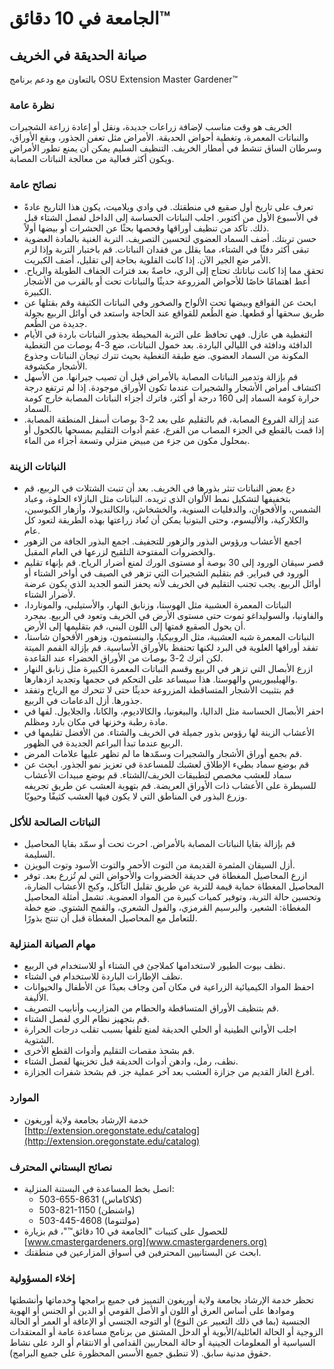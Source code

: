 # الجامعة في 10 دقائق™

## صيانة الحديقة في الخريف  
بالتعاون مع ودعم برنامج OSU Extension Master Gardener™

### نظرة عامة
الخريف هو وقت مناسب لإضافة زراعات جديدة، ونقل أو إعادة زراعة الشجيرات والنباتات المعمرة، وتغطية أحواض الحديقة. الأمراض مثل تعفن الجذور، وبقع الأوراق، وسرطان الساق تنشط في أمطار الخريف. التنظيف السليم يمكن أن يمنع تطور الأمراض ويكون أكثر فعالية من معالجة النباتات المصابة.

### نصائح عامة
- تعرف على تاريخ أول صقيع في منطقتك. في وادي ويلاميت، يكون هذا التاريخ عادةً في الأسبوع الأول من أكتوبر. اجلب النباتات الحساسة إلى الداخل لفصل الشتاء قبل ذلك. تأكد من تنظيف أوراقها وفحصها بحثًا عن الحشرات أو بيضها أولاً.
- حسن تربتك. أضف السماد العضوي لتحسين التصريف. التربة الغنية بالمادة العضوية تبقى أكثر دفئًا في الشتاء، مما يقلل من فقدان النباتات. قم باختبار التربة وإذا لزم الأمر ضع الجير الآن. إذا كانت القلوية بحاجة إلى تقليل، أضف الكبريت.
- تحقق مما إذا كانت نباتاتك تحتاج إلى الري، خاصةً بعد فترات الجفاف الطويلة والرياح. أعط اهتمامًا خاصًا للأحواض المزروعة حديثًا والنباتات تحت أو بالقرب من الأشجار الكبيرة.
- ابحث عن القواقع وبيضها تحت الألواح والصخور وفي النباتات الكثيفة وقم بقتلها عن طريق سحقها أو قطعها. ضع الطُعم للقواقع عند الحاجة واستعد في أوائل الربيع بجولة جديدة من الطُعم.
- التغطية هي عازل. فهي تحافظ على التربة المحيطة بجذور النباتات باردة في الأيام الدافئة ودافئة في الليالي الباردة. بعد خمول النباتات، ضع 3-4 بوصات من التغطية المكونة من السماد العضوي. ضع طبقة التغطية بحيث تترك تيجان النباتات وجذوع الأشجار مكشوفة.
- قم بإزالة وتدمير النباتات المصابة بالأمراض قبل أن تصيب جيرانها. من الأسهل اكتشاف أمراض الأشجار والشجيرات عندما تكون الأوراق موجودة. إذا لم ترتفع درجة حرارة كومة السماد إلى 160 درجة أو أكثر، فاترك أجزاء النباتات المصابة خارج كومة السماد.
- عند إزالة الفروع المصابة، قم بالتقليم على بعد 2-3 بوصات أسفل المنطقة المصابة. إذا قمت بالقطع في الجزء المصاب من الفرع، عقم أدوات التقليم بمسحها بالكحول أو بمحلول مكون من جزء من مبيض منزلي وتسعة أجزاء من الماء.

### النباتات الزينة
- دع بعض النباتات تنثر بذورها في الخريف. بعد أن تنبت الشتلات في الربيع، قم بتخفيفها لتشكيل نمط الألوان الذي تريده. النباتات مثل البازلاء الحلوة، وعباد الشمس، والأقحوان، والدفليات السنوية، والخشخاش، والكالنديولا، وأزهار الكبوسين، والكلاركية، والأليسوم، وحتى البتونيا يمكن أن تُعاد زراعتها بهذه الطريقة لتعود كل عام.
- اجمع الأعشاب ورؤوس البذور والزهور للتجفيف. اجمع البذور الجافة من الزهور والخضروات المفتوحة التلقيح لزرعها في العام المقبل.
- قصر سيقان الورود إلى 30 بوصة أو مستوى الورك لمنع أضرار الرياح. قم بإنهاء تقليم الورود في فبراير. قم بتقليم الشجيرات التي تزهر في الصيف في أواخر الشتاء أو أوائل الربيع. يجب تجنب التقليم في الخريف لأنه يحفز النمو الجديد الذي يكون عرضة لأضرار الشتاء.
- النباتات المعمرة العشبية مثل الهوستا، وزنابق النهار، والأستيلبي، والموناردا، والفاونيا، والسوليداغو تموت حتى مستوى الأرض في الخريف وتعود في الربيع. بمجرد أن يحول الصقيع قمتها إلى اللون البني، قم بتقليمها إلى الأرض.
- النباتات المعمرة شبه العشبية، مثل الروبيكيا، والبنستمون، وزهور الأقحوان شاستا، تفقد أوراقها العلوية في البرد لكنها تحتفظ بالأوراق الأساسية. قم بإزالة القمم الميتة لكن اترك 2-3 بوصات من الأوراق الخضراء عند القاعدة.
- ازرع الأبصال التي تزهر في الربيع وقسم النباتات المعمرة الكبيرة مثل زنابق النهار والهيليبوريس والهوستا. هذا سيساعد على التحكم في حجمها وتجديد ازدهارها.
- قم بتثبيت الأشجار المتساقطة المزروعة حديثًا حتى لا تتحرك مع الرياح وتفقد جذورها. أزل الدعامات في الربيع.
- احفر الأبصال الحساسة مثل الداليا، والبيغونيا، والكالاديوم، والكانا، والجلايول. لفها في مادة رطبة وخزنها في مكان بارد ومظلم.
- الأعشاب الزينة لها رؤوس بذور جميلة في الخريف والشتاء. من الأفضل تقليمها في الربيع عندما تبدأ البراعم الجديدة في الظهور.
- قم بجمع أوراق الأشجار والشجيرات وسمّدها ما لم تظهر عليها علامات المرض.
- قم بوضع سماد بطيء الإطلاق لعشبك للمساعدة في تعزيز نمو الجذور. ابحث عن سماد للعشب مخصص لتطبيقات الخريف/الشتاء. قم بوضع مبيدات الأعشاب للسيطرة على الأعشاب ذات الأوراق العريضة. قم بتهوية العشب عن طريق تجريفه وزرع البذور في المناطق التي لا يكون فيها العشب كثيفًا وحيويًا.

### النباتات الصالحة للأكل
- قم بإزالة بقايا النباتات المصابة بالأمراض. احرث تحت أو سمّد بقايا المحاصيل السليمة.
- أزل السيقان المثمرة القديمة من التوت الأحمر والتوت الأسود وتوت البويزن.
- ازرع المحاصيل المغطاة في حديقة الخضروات والأحواض التي لم تُزرع بعد. توفر المحاصيل المغطاة حماية قيمة للتربة عن طريق تقليل التآكل، وكبح الأعشاب الضارة، وتحسين حالة التربة، وتوفير كميات كبيرة من المواد العضوية. تشمل أمثلة المحاصيل المغطاة: الشعير، والبرسيم القرمزي، والفول الشعري، والقمح الشتوي. ضع خطة للتعامل مع المحاصيل المغطاة قبل أن تنتج بذورًا.

### مهام الصيانة المنزلية
- نظف بيوت الطيور لاستخدامها كملاجئ في الشتاء أو للاستخدام في الربيع.
- نظف الإطارات الباردة للاستخدام في الشتاء.
- احفظ المواد الكيميائية الزراعية في مكان آمن وجاف بعيدًا عن الأطفال والحيوانات الأليفة.
- قم بتنظيف الأوراق المتساقطة والحطام من المزاريب وأنابيب التصريف.
- قم بتجهيز نظام الري لفصل الشتاء.
- اجلب الأواني الطينية أو الحلي الحديقة لمنع تلفها بسبب تقلب درجات الحرارة الشتوية.
- قم بشحذ مقصات التقليم وأدوات القطع الأخرى.
- نظف، رمل، وادهن أدوات الحديقة قبل تخزينها لفصل الشتاء.
- أفرغ الغاز القديم من جزازة العشب بعد آخر عملية جز. قم بشحذ شفرات الجزازة.

### الموارد
- خدمة الإرشاد بجامعة ولاية أوريغون  
  [http://extension.oregonstate.edu/catalog](http://extension.oregonstate.edu/catalog)

### نصائح البستاني المحترف
- اتصل بخط المساعدة في البستنة المنزلية:  
  - 503-655-8631 (كلاكاماس)  
  - 503-821-1150 (واشنطن)  
  - 503-445-4608 (مولتنوما)  
- للحصول على كتيبات "الجامعة في 10 دقائق™"، قم بزيارة  
  [www.cmastergardeners.org](www.cmastergardeners.org)  
- ابحث عن البستانيين المحترفين في أسواق المزارعين في منطقتك.

### إخلاء المسؤولية
تحظر خدمة الإرشاد بجامعة ولاية أوريغون التمييز في جميع برامجها وخدماتها وأنشطتها وموادها على أساس العرق أو اللون أو الأصل القومي أو الدين أو الجنس أو الهوية الجنسية (بما في ذلك التعبير عن النوع) أو التوجه الجنسي أو الإعاقة أو العمر أو الحالة الزوجية أو الحالة العائلية/الأبوية أو الدخل المشتق من برنامج مساعدة عامة أو المعتقدات السياسية أو المعلومات الجينية أو حالة المحاربين القدامى أو الانتقام أو الرد على نشاط حقوق مدنية سابق. (لا تنطبق جميع الأسس المحظورة على جميع البرامج).